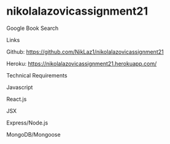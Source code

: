 # nikolalazovicassignment21
Google Book Search

Links

Github: https://github.com/NikLaz1/nikolalazovicassignment21

Heroku: https://nikolalazovicassignment21.herokuapp.com/

Technical Requirements

Javascript

React.js

JSX

Express/Node.js

MongoDB/Mongoose